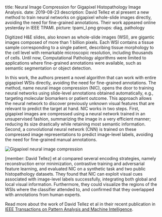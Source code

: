 title: Neural Image Compression for Gigapixel Histopathology Image Analysis.
date: 2019-08-23
description: David Tellez et al present a new method to train neural networks on gigapixel whole-slide images directly, avoiding the need for fine-grained annotations. Their work appeared online yesterday in IEEE TPAMI.
picture: tpami_I.png
groups: diag, pathology

Digitized H&E slides, also known as whole-slide images (WSI), are gigantic images composed of more than 1 billion pixels. Each WSI contains a tissue sample corresponding to a single patient, describing tissue morphology to the cell level with remarkable microscopic resolution, including thousands of cells. Until now, Computational Pathology algorithms were limited to applications where fine-grained annotations were available, such as semantic segmentation or object detection. 

In this work, the authors present a novel algorithm that can work with entire gigapixel WSIs directly, avoiding the need for fine-grained annotations. The method, name neural image compression (NIC), opens the door to training neural networks using slide-level annotations obtained automatically, e.g., targeting molecular biomarkers or patient outcome. This approach allows the neural network to discover previously unknown visual features that are relevant to predict the target at hand. 
NIC works in two steps. First, gigapixel images are compressed using a neural network trained in an unsupervised fashion, summarizing the image in a very efficient manner; reducing its size drastically while retaining most semantic information. Second, a convolutional neural network (CNN) is trained on these compressed image representations to predict image-level labels, avoiding the need for fine-grained manual annotations. 

![Gigapixel neural image compression]({static}/images/news/tpami_II.png)
 
[member: David Tellez] et al compared several encoding strategies, namely reconstruction error minimization, contrastive training and adversarial feature learning, and evaluated NIC on a synthetic task and two public histopathology datasets. They found that NIC can exploit visual cues associated with image-level labels successfully, integrating both global and local visual information. Furthermore, they could visualize the regions of the WSIs where the classifier attended to, and confirmed that they overlapped with annotations from human experts.

Read more about the work of David Tellez et al in their recent publication in <a href="https://ieeexplore.ieee.org/document/8809829">IEEE Transactions on Pattern Analysis and Machine Intelligence<a/>.

